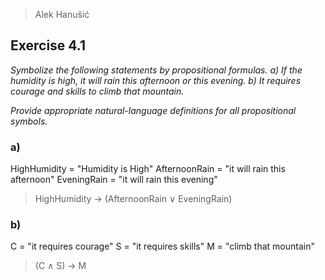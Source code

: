  >Alek Hanušić

## Exercise 4.1
*Symbolize the following statements by propositional formulas.* 
*a) If the humidity is high, it will rain this afternoon or this evening.* 
*b) It requires courage and skills to climb that mountain.* 

*Provide appropriate natural-language definitions for all propositional symbols.*
### a)
HighHumidity = "Humidity is High"
AfternoonRain = "it will rain this afternoon"
EveningRain = "it will rain this evening"


>HighHumidity → (AfternoonRain ∨ EveningRain)

### b)
C = "it requires courage"
S = "it requires skills"
M = "climb that mountain"

> (C ∧ S) → M

